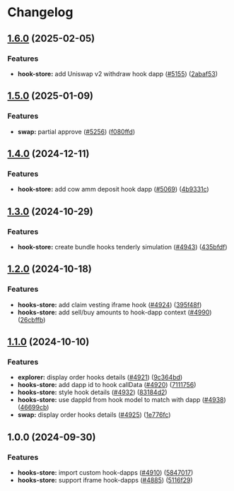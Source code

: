 # Changelog

## [1.6.0](https://github.com/cowprotocol/cowswap/compare/hook-dapp-lib-v1.5.0...hook-dapp-lib-v1.6.0) (2025-02-05)


### Features

* **hook-store:** add Uniswap v2 withdraw hook dapp ([#5155](https://github.com/cowprotocol/cowswap/issues/5155)) ([2abaf53](https://github.com/cowprotocol/cowswap/commit/2abaf53a5f87c91521ed8dd94e2cd8aa5ecb8aec))

## [1.5.0](https://github.com/cowprotocol/cowswap/compare/hook-dapp-lib-v1.4.0...hook-dapp-lib-v1.5.0) (2025-01-09)


### Features

* **swap:** partial approve ([#5256](https://github.com/cowprotocol/cowswap/issues/5256)) ([f080ffd](https://github.com/cowprotocol/cowswap/commit/f080ffdb098612e729f3a3f829410ce78697979f))

## [1.4.0](https://github.com/cowprotocol/cowswap/compare/hook-dapp-lib-v1.3.0...hook-dapp-lib-v1.4.0) (2024-12-11)


### Features

* **hook-store:** add cow amm deposit hook dapp ([#5069](https://github.com/cowprotocol/cowswap/issues/5069)) ([4b9331c](https://github.com/cowprotocol/cowswap/commit/4b9331cbfab92fc113043c4e204e280b55d09f62))

## [1.3.0](https://github.com/cowprotocol/cowswap/compare/hook-dapp-lib-v1.2.0...hook-dapp-lib-v1.3.0) (2024-10-29)


### Features

* **hook-store:** create bundle hooks tenderly simulation ([#4943](https://github.com/cowprotocol/cowswap/issues/4943)) ([435bfdf](https://github.com/cowprotocol/cowswap/commit/435bfdfa3e68cea1652bc00dcf5908bbc991d7b1))

## [1.2.0](https://github.com/cowprotocol/cowswap/compare/hook-dapp-lib-v1.1.0...hook-dapp-lib-v1.2.0) (2024-10-18)


### Features

* **hooks-store:** add claim vesting iframe hook ([#4924](https://github.com/cowprotocol/cowswap/issues/4924)) ([395f48f](https://github.com/cowprotocol/cowswap/commit/395f48f57d93de67305791fdb9a668bdd693074e))
* **hooks-store:** add sell/buy amounts to hook-dapp context ([#4990](https://github.com/cowprotocol/cowswap/issues/4990)) ([26cbffb](https://github.com/cowprotocol/cowswap/commit/26cbffbbfe8edbc0a4a9ba31fe9c0d42852118d9))

## [1.1.0](https://github.com/cowprotocol/cowswap/compare/hook-dapp-lib-v1.0.0...hook-dapp-lib-v1.1.0) (2024-10-10)


### Features

* **explorer:** display order hooks details ([#4921](https://github.com/cowprotocol/cowswap/issues/4921)) ([9c364bd](https://github.com/cowprotocol/cowswap/commit/9c364bd81f2e392a8cece06f6470734ee3d7623c))
* **hooks-store:** add dapp id to hook callData ([#4920](https://github.com/cowprotocol/cowswap/issues/4920)) ([7111756](https://github.com/cowprotocol/cowswap/commit/7111756e359a8e52daa674068f99217efe27ee5b))
* **hooks-store:** style hook details ([#4932](https://github.com/cowprotocol/cowswap/issues/4932)) ([83184d2](https://github.com/cowprotocol/cowswap/commit/83184d23da3c812eff87bfc0ec5a2832af0ff235))
* **hooks-store:** use dappId from hook model to match with dapp ([#4938](https://github.com/cowprotocol/cowswap/issues/4938)) ([46699cb](https://github.com/cowprotocol/cowswap/commit/46699cbe6df02b0f7a3c6c380a04842e9f403a88))
* **swap:** display order hooks details ([#4925](https://github.com/cowprotocol/cowswap/issues/4925)) ([1e776fc](https://github.com/cowprotocol/cowswap/commit/1e776fc4f6dfb28eebf881e79bb45dbfd693e472))

## 1.0.0 (2024-09-30)


### Features

* **hooks-store:** import custom hook-dapps ([#4910](https://github.com/cowprotocol/cowswap/issues/4910)) ([5847017](https://github.com/cowprotocol/cowswap/commit/584701715500525365475660732edb6bbf7ba396))
* **hooks-store:** support iframe hook-dapps ([#4885](https://github.com/cowprotocol/cowswap/issues/4885)) ([5116f29](https://github.com/cowprotocol/cowswap/commit/5116f296a0e4866d0a51a806b7abe55e809d26e9))
